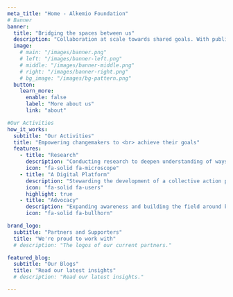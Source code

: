 ```yaml
---
meta_title: "Home - Alkemio Foundation"
# Banner
banner:
  title: "Bridging the spaces between us"
  description: "Collaboration at scale towards shared goals. With public interests guaranteed."
  image:
    # main: "/images/banner.png"
    # left: "/images/banner-left.png"
    # middle: "/images/banner-middle.png"
    # right: "/images/banner-right.png"
    # bg_image: "/images/bg-pattern.png"
  button:
    learn_more:
      enable: false
      label: "More about us"
      link: "about"

#Our Activities
how_it_works:
  subtitle: "Our Activities"
  title: "Empowering changemakers to <br> achieve their goals"
  features:
    - title: "Research"
      description: "Conducting research to deepen understanding of ways of collaborating towards shared goals, at scale"
      icon: "fa-solid fa-microscope" 
    - title: "A Digital Platform"
      description: "Stewarding the development of a collective action platform which puts public interests first"
      icon: "fa-solid fa-users" 
      highlight: true
    - title: "Advocacy"
      description: "Expanding awareness and building the field around key enablers of collective action"
      icon: "fa-solid fa-bullhorn" 

brand_logo:
  subtitle: "Partners and Supporters"
  title: "We're proud to work with"
  # description: "The logos of our current partners."

featured_blog:
  subtitle: "Our Blogs"
  title: "Read our latest insights"
  # description: "Read our latest insights."

---
```


